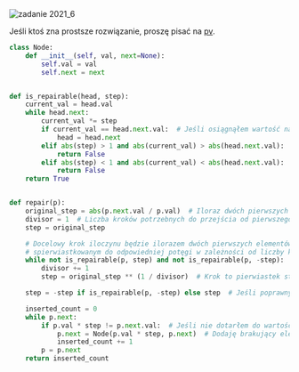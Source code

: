 <picture>
  <source srcset="../../srt/zbior_zadan/2021_6.png" media="(prefers-color-scheme: light)">
  <source srcset="../../srt/zbior_zadan/black_2021_6.png" media="(prefers-color-scheme: dark)">
  <img src="../../srt/zbior_zadan/black_2021_6.png" alt="zadanie 2021_6">
</picture>



Jeśli ktoś zna prostsze rozwiązanie, proszę pisać na [pv](gieras.pl).


```python
class Node:
    def __init__(self, val, next=None):
        self.val = val
        self.next = next


def is_repairable(head, step):
    current_val = head.val
    while head.next:
        current_val *= step
        if current_val == head.next.val:  # Jeśli osiągnąłem wartość następnego elementu, przechodzę do niego
            head = head.next
        elif abs(step) > 1 and abs(current_val) > abs(head.next.val):  # Sprawdzam, czy przekroczyłem ciąg rosnący
            return False
        elif abs(step) < 1 and abs(current_val) < abs(head.next.val):  # Sprawdzam, czy przekroczyłem ciąg malejący
            return False
    return True


def repair(p):
    original_step = abs(p.next.val / p.val)  # Iloraz dwóch pierwszych elementów
    divisor = 1  # Liczba kroków potrzebnych do przejścia od pierwszego do drugiego elementu
    step = original_step

    # Docelowy krok iloczynu będzie ilorazem dwóch pierwszych elementów,
    # spierwiastkowanym do odpowiedniej potęgi w zależności od liczby kroków, pomiędzy 1 a 2 elementem.
    while not is_repairable(p, step) and not is_repairable(p, -step):  # Dopóki krok nie naprawia ciągu
        divisor += 1
        step = original_step ** (1 / divisor)  # Krok to pierwiastek stopnia równego liczbie kroków

    step = -step if is_repairable(p, -step) else step  # Jeśli poprawny krok jest ujemny, zmieniam na wartość ujemną

    inserted_count = 0
    while p.next:
        if p.val * step != p.next.val:  # Jeśli nie dotarłem do wartości następnego elementu w ciągu
            p.next = Node(p.val * step, p.next)  # Dodaję brakujący element do listy
            inserted_count += 1
        p = p.next
    return inserted_count
```
